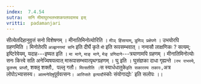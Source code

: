 ```yaml
---
index:  7.4.54
sutra:  सनि मीमाघुरभलभशकपतपदामच इस्
vritti:  padamanjari
---
```


सीत्येतदिहानुवृत्तं सनो विशेषणम् । मीनातिमिनोत्योरिति । `मीञ् हिंसायाम्`, `डुमिञ् प्रक्षेपणे` । उभयोरपि ग्रहणमिति । मिनोतेरपि `अज्झनगमां सनि` इति दीर्घे कृते `मी` इति रूपसम्भवात् । नन्वसौ लाक्षणिकः ? सत्यम्; इष्टिरेवेयम्, यदाह---इष्यत इति । `मा माने`, `माङ् माने`, `मेङ् प्रणिदाने`---त्रयाणामपि ग्रहणम् । मीनातिमिनोत्योः सनः कित्त्वे सति अनेज्विषयत्वात् मारूपासम्भवात्पृथग्ग्रहणम् । घु इति । घुसंज्ञका दाधा गृह्यन्ते ।`रभ राभस्ये`, `डुलभष् प्राप्तौ`, शक्लृ शक्तौ`, `पल्लृ गतौ` । मित्सतीति । `स स्यार्धधातुके` इति सकारस्य तकारः, `अत्र लोपोऽभ्यासस्य` । आत्मनेदिषु `पूर्ववत्सनः` । आरिप्सते इत्यादौ `स्कोः संयोगाद्योः` इति सलोपः ।।
